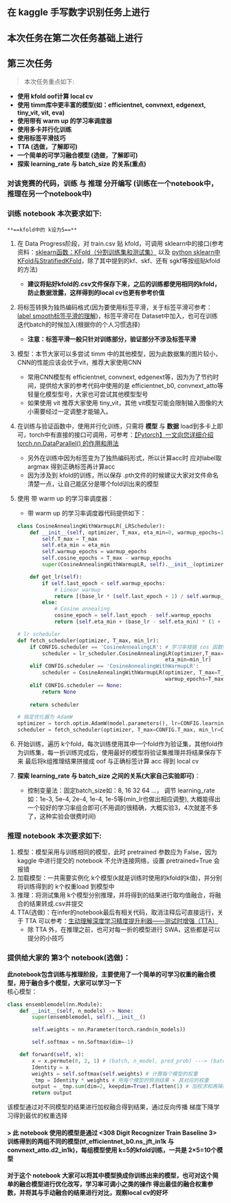 ## 在 kaggle 手写数字识别任务上进行

## **本次任务在第二次任务基础上进行** 
## 第三次任务
> 本次任务重点如下:
- **使用 kfold oof计算 local cv**
- **使用 timm库中更丰富的模型(如：efficientnet, convnext, edgenext, tiny_vit, vit, eva)**
- **使用带有 warm up 的学习率调度器**
- **使用多卡并行化训练**
- **使用标签平滑技巧**
- **TTA (选做，了解即可)**
- **一个简单的可学习融合模型 (选做，了解即可)**
- **探索 learning_rate 与 batch_size  的关系(重点)**

### 对该竞赛的代码，训练 与 推理 分开编写 (训练在一个notebook中，推理在另一个notebook中)

### 训练 notebook 本次要求如下:
    **==kfold中的 k设为5==**
1. 在 Data Progress阶段，对 train.csv 贴 kfold，可调用 sklearn中的接口(参考资料：[sklearn函数：KFold（分割训练集和测试集）](https://zhuanlan.zhihu.com/p/250253050) 以及 [python sklearn中KFold与StratifiedKFold](https://zhuanlan.zhihu.com/p/150446294)，除了其中提到的kf、skf、还有 sgkf等按组贴kfold的方法)
    - **建议将贴好kfold的.csv文件保存下来，之后的训练都使用相同的kfold，防止数据泄露，这样得到的local cv也更有参考价值**
2. 将标签转换为独热编码格式(因为要使用标签平滑，关于标签平滑可参考：[label smooth标签平滑的理解](https://blog.csdn.net/HUSTHY/article/details/115346629))，标签平滑可在 Dataset中加入，也可在训练迭代batch的时候加入(根据你的个人习惯选择)
    - **注意：标签平滑一般只针对训练部分，验证部分不涉及标签平滑**
3. 模型：本节大家可以多尝试 timm 中的其他模型，因为此数据集的图片较小，CNN的性能应该会优于vit，推荐大家使用CNN
    - 常用CNN模型有 efficientnet, convnext, edgenext等，因为为了节约时间，提供给大家的参考代码中使用的是 efficientnet_b0, convnext_atto等轻量化模型型号，大家也可尝试其他模型型号
    - 如果使用 vit 推荐大家使用 tiny_vit，其他 vit模型可能会限制输入图像的大小需要经过一定调整才能输入。
4. 在训练与验证函数中，使用并行化训练，只需将 **模型** 与 **数据** load到多卡上即可，torch中有直接的接口可调用，可参考：[【Pytorch】一文向您详细介绍 torch.nn.DataParallel() 的作用和用法](https://blog.csdn.net/qq_41813454/article/details/139485577)
    - 另外在训练中因为标签变为了独热编码形式，所以计算acc时 应对label取argmax 得到正确标签再计算acc
    - 因为涉及到 kfold的训练，所以保存 .pth文件的时候建议大家对文件命名清楚一点，让自己能区分是哪个fold训出来的模型
5. 使用 带 warm up 的学习率调度器：
    - 带 warm up 的学习率调度器代码提供如下：
    ```python
    class CosineAnnealingWithWarmupLR(_LRScheduler):
        def __init__(self, optimizer, T_max, eta_min=0, warmup_epochs=10, last_epoch=-1):
            self.T_max = T_max
            self.eta_min = eta_min
            self.warmup_epochs = warmup_epochs
            self.cosine_epochs = T_max - warmup_epochs
            super(CosineAnnealingWithWarmupLR, self).__init__(optimizer, last_epoch)

        def get_lr(self):
            if self.last_epoch < self.warmup_epochs:
                # Linear warmup
                return [(base_lr * (self.last_epoch + 1) / self.warmup_epochs) for base_lr in self.base_lrs]
            else:
                # Cosine annealing
                cosine_epoch = self.last_epoch - self.warmup_epochs
                return [self.eta_min + (base_lr - self.eta_min) * (1 + math.cos(math.pi * cosine_epoch / self.cosine_epochs)) / 2 for base_lr in self.base_lrs]

    # lr scheduler
    def fetch_scheduler(optimizer, T_max, min_lr):
        if CONFIG.scheduler == 'CosineAnnealingLR': # 学习率根据 cos 函数特性下降，可以观察最后 logs 画出来的图像中 学习率的变化
            scheduler = lr_scheduler.CosineAnnealingLR(optimizer,T_max=T_max, 
                                                    eta_min=min_lr)
        elif CONFIG.scheduler == 'CosineAnnealingWithWarmupLR':
            scheduler = CosineAnnealingWithWarmupLR(optimizer, T_max=T_max, eta_min=min_lr, 
                                                    warmup_epochs=T_max//CONFIG.epochs)
        elif CONFIG.scheduler == None:
            return None
            
        return scheduler

    # 指定优化器为 AdamW
    optimizer = torch.optim.AdamW(model.parameters(), lr=CONFIG.learning_rate, weight_decay=CONFIG.weight_decay)
    scheduler = fetch_scheduler(optimizer, T_max=CONFIG.T_max, min_lr=CONFIG.min_lr)
    ```
6. 开始训练，遍历 k个fold，每次训练使用其中一个fold作为验证集，其他fold作为训练集，每一折训练完成后，使用最好的模型将验证集推理并将结果保存下来 最后将k组推理结果拼接成 oof 与正确标签计算 acc 得到 local cv

7. **探索 learning_rate 与 batch_size 之间的关系(大家自己实验即可)**：
    - 控制变量法：固定batch_size如：8, 16 32 64 ...， 调节 learning_rate 如：1e-3, 5e-4, 2e-4, 1e-4, 1e-5等(min_lr也做出相应调整), 大概能得出一个较好的学习率组合即可(不用调的很精确，大概实验3，4次就差不多了，这种实验会很费时间)

### 推理 notebook 本次要求如下:
1. 模型：模型采用与训练相同的模型，此时 pretrained 参数应为 False，因为 kaggle 中进行提交的 notebook 不允许连接网络，设置 pretrained=True 会报错
2. 加载模型：一共需要实例化 k个模型(k就是训练时使用的kfold的k值)，并分别将训练得到的 k个权重load 到模型中
3. 推理：将测试集用 k个模型分别推理，并将得到的结果进行取均值融合，将融合的结果转成.csv并提交
4. TTA(选做)：在infer的notebook最后有相关代码，取消注释后可直接运行，关于 TTA 可以参考：[生动理解深度学习精度提升利器——测试时增强（TTA）](https://blog.csdn.net/Together_CZ/article/details/132759753)
    - 除 TTA 外，在推理之前，也可对每一折的模型进行 SWA，这些都是可以提分的小技巧

### 提供给大家的 第3个 notebook(选做)：
**此notebook包含训练与推理阶段，主要使用了一个简单的可学习权重的融合模型，用于融合多个模型，大家可以学习一下** \
核心模型：
```python
class ensemblemodel(nn.Module):
    def __init__(self, n_models) -> None:
        super(ensemblemodel, self).__init__()

        self.weights = nn.Parameter(torch.randn(n_models))

        self.softmax = nn.Softmax(dim=-1)

    def forward(self, x):
        x = x.permute(0, 2, 1) # (batch, n_model, pred_prob) ---> (batch, pred_prob, n_model)
        Identity = x
        weights = self.softmax(self.weights) # 计算每个模型的权重
        _tmp = Identity * weights # 用每个模型的预测结果 × 其对应的权重
        output = _tmp.sum(dim=2, keepdim=True).flatten(1) # 加权求和再降维 (batch, pred_prob, 1) ---> (batch, pred_prob)
        return output
```
该模型通过对不同模型的结果进行加权融合得到结果，通过反向传播 梯度下降学习得到最优的权重选择
#### > 此 notebook 使用的模型是通过 <308 Digit Recognizer Train Baseline 3> 训练得到的两组不同的模型(tf_efficientnet_b0.ns_jft_in1k 与 convnext_atto.d2_in1k)，每组模型使用 k=5的kfold训练，一共是 2×5=10个模型
#### 对于这个 notebook 大家可以将其中模型换成你训练出来的模型，也可对这个简单的融合模型进行优化改写，学习率可调小之类的操作 得出最佳的融合权重参数，并将其与手动融合的结果进行对比，观察local cv的好坏